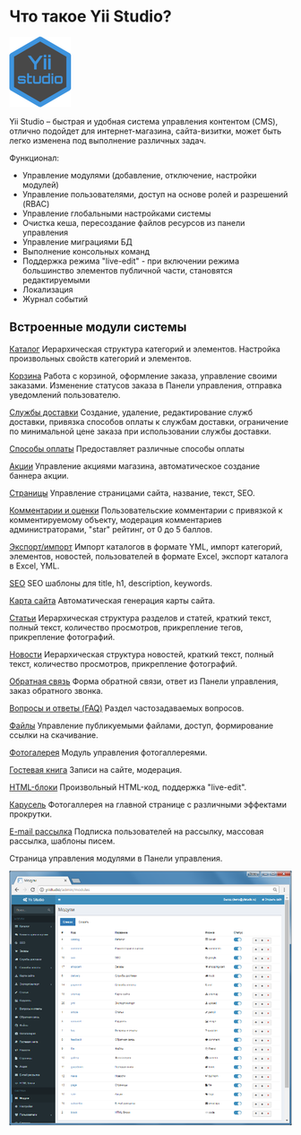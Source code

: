 Что такое Yii Studio?
==============


![Yii Studio](images/user-logo-yii-studio.png)

Yii Studio – быстрая и удобная система управления контентом (CMS), отлично подойдет для интернет-магазина, сайта-визитки, может быть легко изменена под выполнение различных задач. 
      
Функционал:            
* Управление модулями (добавление, отключение, настройки модулей)
* Управление пользователями, доступ на основе ролей и разрешений (RBAC)
* Управление глобальными настройками системы
* Очистка кеша, пересоздание файлов ресурсов из панели управления
* Управление миграциями БД
* Выполнение консольных команд
* Поддержка режима "live-edit" - при включении режима большинство элементов публичной части, становятся редактируемыми
* Локализация
* Журнал событий

Встроенные модули системы
------------------------------------------

[Каталог](module-catalog.md)
Иерархическая структура категорий и элементов. Настройка произвольных свойств категорий и элементов.

[Корзина](module-shopcart.md)
Работа с корзиной, оформление заказа, управление своими заказами. Изменение статусов заказа в Панели управления, отправка уведомлений пользователю.

[Службы доставки](module-delivery.md)
Создание, удаление, редактирование служб доставки, привязка способов оплаты к службам доставки, ограничение по минимальной цене заказа при использовании службы доставки.

[Способы оплаты](module-payment.md)
Предоставляет различные способы оплаты

[Акции](module-sale.md)
Управление акциями магазина, автоматическое создание баннера акции.

[Страницы](module-page.md)
Управление страницами сайта, название, текст, SEO.

[Комментарии и оценки](module-comment.md)
Пользовательские комментарии с привязкой к комментируемому объекту, модерация комментариев администраторами, "star" рейтинг, от 0 до 5 баллов.

[Экспорт/импорт](module-yml.md)
Импорт каталогов в формате YML, импорт категорий, элементов, новостей, пользователей в формате Excel, экспорт каталога в Excel, YML.

[SEO](module-seo.md)
SEO шаблоны для title, h1, description, keywords.

[Карта сайта](module-sitemap.md)
Автоматическая генерация карты сайта.

[Статьи](module-article.md)
Иерархическая структура разделов и статей, краткий текст, полный текст, количество просмотров, прикрепление тегов, прикрепление фотографий.

[Новости](module-news.md)
Иерархическая структура новостей, краткий текст, полный текст, количество просмотров, прикрепление фотографий.

[Обратная связь](module-feedback.md)
Форма обратной связи, ответ из Панели управления, заказ обратного звонка.

[Вопросы и ответы (FAQ)](module-faq.md)
Раздел частозадаваемых вопросов.

[Файлы](module-file.md)
Управление публикуемыми файлами, доступ, формирование ссылки на скачивание.

[Фотогалерея](module-gallery.md)
Модуль управления фотогаллереями.

[Гостевая книга](module-guestbook.md)
Записи на сайте, модерация.

[HTML-блоки](module-block.md)
Произвольный HTML-код, поддержка "live-edit".

[Карусель](module-carousel.md)
Фотогаллерея на главной странице с различными эффектами прокрутки.

[E-mail рассылка](module-subscribe.md) 
Подписка пользователей на рассылку, массовая рассылка, шаблоны писем.

Страница управления модулями в Панели управления.

![Страница управления модулями в Панели управления](images/user-structure-modules-management.png)
